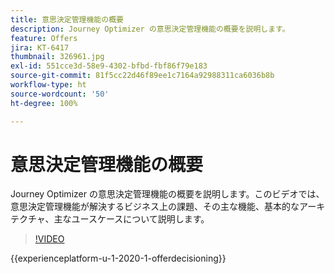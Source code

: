 ```yaml
---
title: 意思決定管理機能の概要
description: Journey Optimizer の意思決定管理機能の概要を説明します。
feature: Offers
jira: KT-6417
thumbnail: 326961.jpg
exl-id: 551cce3d-58e9-4302-bfbd-fbf86f79e183
source-git-commit: 81f5cc22d46f89ee1c7164a92988311ca6036b8b
workflow-type: ht
source-wordcount: '50'
ht-degree: 100%

---
```


# 意思決定管理機能の概要

Journey Optimizer の意思決定管理機能の概要を説明します。このビデオでは、意思決定管理機能が解決するビジネス上の課題、その主な機能、基本的なアーキテクチャ、主なユースケースについて説明します。


>[!VIDEO](https://video.tv.adobe.com/v/326961?quality=12&learn=on)

{{experienceplatform-u-1-2020-1-offerdecisioning}}

